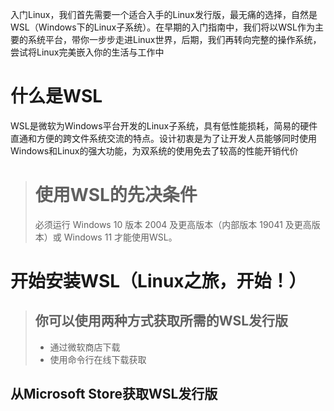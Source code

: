 入门Linux，我们首先需要一个适合入手的Linux发行版，最无痛的选择，自然是WSL（Windows下的Linux子系统）。在早期的入门指南中，我们将以WSL作为主要的系统平台，带你一步步走进Linux世界，后期，我们再转向完整的操作系统，尝试将Linux完美嵌入你的生活与工作中


# 什么是WSL
WSL是微软为Windows平台开发的Linux子系统，具有低性能损耗，简易的硬件直通和方便的跨文件系统交流的特点。设计初衷是为了让开发人员能够同时使用Windows和Linux的强大功能，为双系统的使用免去了较高的性能开销代价
> # 使用WSL的先决条件
> 必须运行 Windows 10 版本 2004 及更高版本（内部版本 19041 及更高版本）或 Windows 11 才能使用WSL。


# 开始安装WSL（Linux之旅，开始！）
> ## 你可以使用两种方式获取所需的WSL发行版
> - 通过微软商店下载
> - 使用命令行在线下载获取

## 从**Microsoft Store**获取WSL发行版
